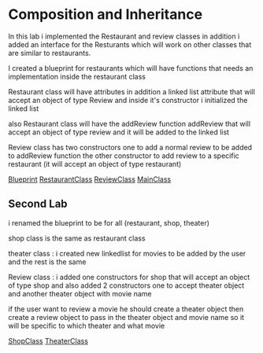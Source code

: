 # Composition and Inheritance

In this lab i implemented the Restaurant and review classes in addition i added an interface for the Resturants
which will work on other classes that are similar to restaurants.

I created a blueprint for restaurants  which will have functions that needs an implementation inside the restaurant class

Restaurant class will have attributes in addition a linked list attribute that will accept an object of type Review
and inside it's constructor i initialized the linked list

also Restaurant class will have the addReview function addReview that will accept an object of type review
and it will be added to the linked list 

Review class has two constructors one to add a normal review to be added to addReview function
the other constructor to add review to a specific restaurant (it will accept an object of type restaurant)

[Blueprint](./lib/src/main/java/inheritance/bluePrintForResturants.java)
[RestaurantClass](./lib/src/main/java/inheritance/Restaurant.java)
[ReviewClass](./lib/src/main/java/inheritance/Review.java)
[MainClass](./lib/src/main/java/inheritance/Main.java)


## Second Lab 

i renamed the blueprint to be for all (restaurant, shop, theater)

shop class is the same as restaurant class 

theater class :
i created new linkedlist for movies to be added by the user and the rest is the same

Review class :
i added one constructors for shop that will accept an object of type shop
and also added 2 constructors one to accept theater object and another theater object with movie name

if the user want to review a movie he should create a theater object 
then create a review object to pass in the theater object and movie name so it will be specific to which theater and what movie

[ShopClass](./lib/src/main/java/inheritance/Shop.java)
[TheaterClass](./lib/src/main/java/inheritance/Theater.java)

